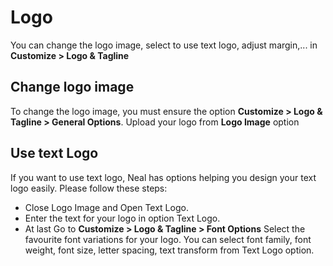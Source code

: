 # Logo

You can change the logo image, select to use text logo, adjust margin,... in **Customize > Logo & Tagline**

## Change logo image

To change the logo image, you must ensure the option **Customize > Logo & Tagline > General Options**.
Upload your logo from **Logo Image** option

## Use text Logo

If you want to use text logo, Neal has options helping you design your text logo easily. Please follow these steps:

- Close Logo Image and Open Text Logo.
- Enter the text for your logo in option Text Logo.
- At last Go to **Customize > Logo & Tagline > Font Options** Select the favourite font variations for your logo. You can select font family, font weight, font size, letter spacing, text transform from Text Logo option.
